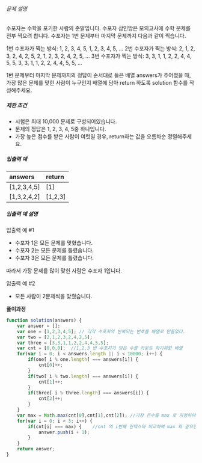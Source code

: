 ###### 문제 설명

수포자는 수학을 포기한 사람의 준말입니다. 수포자 삼인방은 모의고사에 수학 문제를 전부 찍으려 합니다. 수포자는 1번 문제부터 마지막 문제까지 다음과 같이 찍습니다.

1번 수포자가 찍는 방식: 1, 2, 3, 4, 5, 1, 2, 3, 4, 5, ...
2번 수포자가 찍는 방식: 2, 1, 2, 3, 2, 4, 2, 5, 2, 1, 2, 3, 2, 4, 2, 5, ...
3번 수포자가 찍는 방식: 3, 3, 1, 1, 2, 2, 4, 4, 5, 5, 3, 3, 1, 1, 2, 2, 4, 4, 5, 5, ...

1번 문제부터 마지막 문제까지의 정답이 순서대로 들은 배열 answers가 주어졌을 때, 가장 많은 문제를 맞힌 사람이 누구인지 배열에 담아 return 하도록 solution 함수를 작성해주세요.

##### 제한 조건

- 시험은 최대 10,000 문제로 구성되어있습니다.
- 문제의 정답은 1, 2, 3, 4, 5중 하나입니다.
- 가장 높은 점수를 받은 사람이 여럿일 경우, return하는 값을 오름차순 정렬해주세요.

##### 입출력 예

| answers     | return  |
| :---------- | :------ |
| [1,2,3,4,5] | [1]     |
| [1,3,2,4,2] | [1,2,3] |

##### 입출력 예 설명

입출력 예 #1

- 수포자 1은 모든 문제를 맞혔습니다.
- 수포자 2는 모든 문제를 틀렸습니다.
- 수포자 3은 모든 문제를 틀렸습니다.

따라서 가장 문제를 많이 맞힌 사람은 수포자 1입니다.

입출력 예 #2

- 모든 사람이 2문제씩을 맞췄습니다.





 **풀이과정**



```javascript
function solution(answers) {
    var answer = [];
    var one = [1,2,3,4,5]; // 각각 수포자의 반복되는 번호를 배열로 만들었다.
    var two = [2,1,2,3,2,4,2,5];
    var three = [3,3,1,1,2,2,4,4,5,5];
    var cnt = [0,0,0];  //1,2,3 번 수포자가 맞은 수를 카운트 하기위한 배열
    for(var i = 0; i < answers.length || i < 10000; i++) {
        if(one[ i % one.length] === answers[i]) {
            cnt[0]++;
        }
        if(two[ i % two.length] === answers[i]) {
            cnt[1]++;
        }
        if(three[ i % three.length] === answers[i]) {
            cnt[2]++;
        }
    }
    var max = Math.max(cnt[0],cnt[1],cnt[2]); //가장 큰수를 max 로 지정하여
    for(var i = 0; i < 3; i++) {
        if(cnt[i] === max) {  	//cnt 의 i번째 인덱스와 비교하여 max 와 같으면 정답에 넣는다.
            answer.push(i + 1);    
        }
    }
    return answer;
}
```

